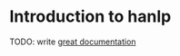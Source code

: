 # Introduction to hanlp

TODO: write [great documentation](http://jacobian.org/writing/what-to-write/)
